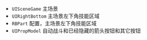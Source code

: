 * `UISceneGame` 主场景
* `UIRightBottom` 主场景左下角技能区域
* `RBPart` 配置，主场景左下角技能区域
* `UIPropModel` 自动战斗和已经隐藏的箭头按钮和其它按钮

